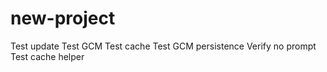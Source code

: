 # new-project
Test update
Test GCM
Test cache
Test GCM persistence
Verify no prompt
Test cache helper
